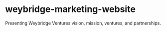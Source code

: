 # weybridge-marketing-website
Presenting Weybridge Ventures vision, mission, ventures, and partnerships.
